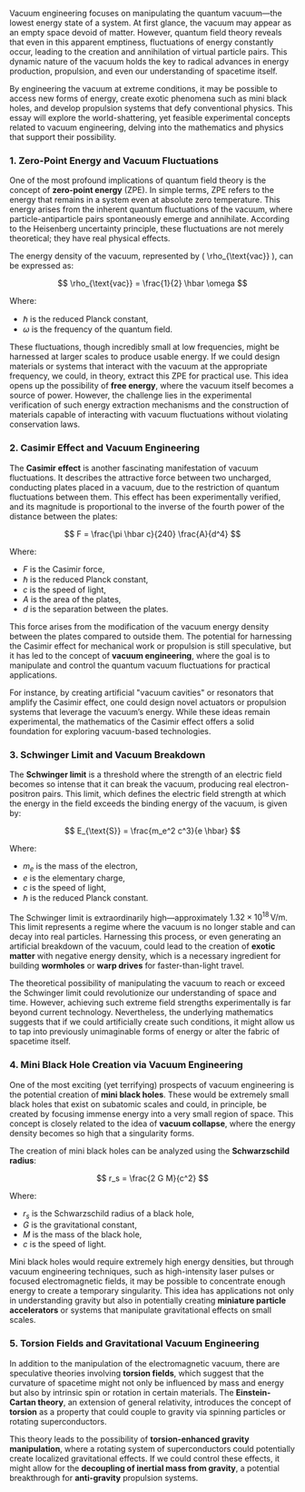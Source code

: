 Vacuum engineering focuses on manipulating the quantum vacuum—the lowest energy state of a system. At first glance, the vacuum may appear as an empty space devoid of matter. However, quantum field theory reveals that even in this apparent emptiness, fluctuations of energy constantly occur, leading to the creation and annihilation of virtual particle pairs. This dynamic nature of the vacuum holds the key to radical advances in energy production, propulsion, and even our understanding of spacetime itself. 

By engineering the vacuum at extreme conditions, it may be possible to access new forms of energy, create exotic phenomena such as mini black holes, and develop propulsion systems that defy conventional physics. This essay will explore the world-shattering, yet feasible experimental concepts related to vacuum engineering, delving into the mathematics and physics that support their possibility.

### 1. **Zero-Point Energy and Vacuum Fluctuations**

One of the most profound implications of quantum field theory is the concept of **zero-point energy** (ZPE). In simple terms, ZPE refers to the energy that remains in a system even at absolute zero temperature. This energy arises from the inherent quantum fluctuations of the vacuum, where particle-antiparticle pairs spontaneously emerge and annihilate. According to the Heisenberg uncertainty principle, these fluctuations are not merely theoretical; they have real physical effects.

The energy density of the vacuum, represented by \( \rho_{\text{vac}} \), can be expressed as:

$$
\rho_{\text{vac}} = \frac{1}{2} \hbar \omega
$$

Where:
- $\hbar$ is the reduced Planck constant,
- $\omega$ is the frequency of the quantum field.

These fluctuations, though incredibly small at low frequencies, might be harnessed at larger scales to produce usable energy. If we could design materials or systems that interact with the vacuum at the appropriate frequency, we could, in theory, extract this ZPE for practical use. This idea opens up the possibility of **free energy**, where the vacuum itself becomes a source of power. However, the challenge lies in the experimental verification of such energy extraction mechanisms and the construction of materials capable of interacting with vacuum fluctuations without violating conservation laws.

### 2. **Casimir Effect and Vacuum Engineering**

The **Casimir effect** is another fascinating manifestation of vacuum fluctuations. It describes the attractive force between two uncharged, conducting plates placed in a vacuum, due to the restriction of quantum fluctuations between them. This effect has been experimentally verified, and its magnitude is proportional to the inverse of the fourth power of the distance between the plates:

$$
F = \frac{\pi \hbar c}{240} \frac{A}{d^4}
$$

Where:
- $F$ is the Casimir force,
- $\hbar$ is the reduced Planck constant,
- $c$ is the speed of light,
- $A$ is the area of the plates,
- $d$ is the separation between the plates.


This force arises from the modification of the vacuum energy density between the plates compared to outside them. The potential for harnessing the Casimir effect for mechanical work or propulsion is still speculative, but it has led to the concept of **vacuum engineering**, where the goal is to manipulate and control the quantum vacuum fluctuations for practical applications.

For instance, by creating artificial "vacuum cavities" or resonators that amplify the Casimir effect, one could design novel actuators or propulsion systems that leverage the vacuum’s energy. While these ideas remain experimental, the mathematics of the Casimir effect offers a solid foundation for exploring vacuum-based technologies.

### 3. **Schwinger Limit and Vacuum Breakdown**

The **Schwinger limit** is a threshold where the strength of an electric field becomes so intense that it can break the vacuum, producing real electron-positron pairs. This limit, which defines the electric field strength at which the energy in the field exceeds the binding energy of the vacuum, is given by:

$$
E_{\text{S}} = \frac{m_e^2 c^3}{e \hbar}
$$

Where:
- $m_e$ is the mass of the electron,
- $e$ is the elementary charge,
- $c$ is the speed of light,
- $\hbar$ is the reduced Planck constant.


The Schwinger limit is extraordinarily high—approximately $1.32 \times 10^{18} \, \text{V/m}$. This limit represents a regime where the vacuum is no longer stable and can decay into real particles. Harnessing this process, or even generating an artificial breakdown of the vacuum, could lead to the creation of **exotic matter** with negative energy density, which is a necessary ingredient for building **wormholes** or **warp drives** for faster-than-light travel.

The theoretical possibility of manipulating the vacuum to reach or exceed the Schwinger limit could revolutionize our understanding of space and time. However, achieving such extreme field strengths experimentally is far beyond current technology. Nevertheless, the underlying mathematics suggests that if we could artificially create such conditions, it might allow us to tap into previously unimaginable forms of energy or alter the fabric of spacetime itself.

### 4. **Mini Black Hole Creation via Vacuum Engineering**

One of the most exciting (yet terrifying) prospects of vacuum engineering is the potential creation of **mini black holes**. These would be extremely small black holes that exist on subatomic scales and could, in principle, be created by focusing immense energy into a very small region of space. This concept is closely related to the idea of **vacuum collapse**, where the energy density becomes so high that a singularity forms.

The creation of mini black holes can be analyzed using the **Schwarzschild radius**:

$$
r_s = \frac{2 G M}{c^2}
$$

Where:
- $r_s$ is the Schwarzschild radius of a black hole,
- $G$ is the gravitational constant,
- $M$ is the mass of the black hole,
- $c$ is the speed of light.

Mini black holes would require extremely high energy densities, but through vacuum engineering techniques, such as high-intensity laser pulses or focused electromagnetic fields, it may be possible to concentrate enough energy to create a temporary singularity. This idea has applications not only in understanding gravity but also in potentially creating **miniature particle accelerators** or systems that manipulate gravitational effects on small scales.

### 5. **Torsion Fields and Gravitational Vacuum Engineering**

In addition to the manipulation of the electromagnetic vacuum, there are speculative theories involving **torsion fields**, which suggest that the curvature of spacetime might not only be influenced by mass and energy but also by intrinsic spin or rotation in certain materials. The **Einstein-Cartan theory**, an extension of general relativity, introduces the concept of **torsion** as a property that could couple to gravity via spinning particles or rotating superconductors.

This theory leads to the possibility of **torsion-enhanced gravity manipulation**, where a rotating system of superconductors could potentially create localized gravitational effects. If we could control these effects, it might allow for the **decoupling of inertial mass from gravity**, a potential breakthrough for **anti-gravity** propulsion systems.

